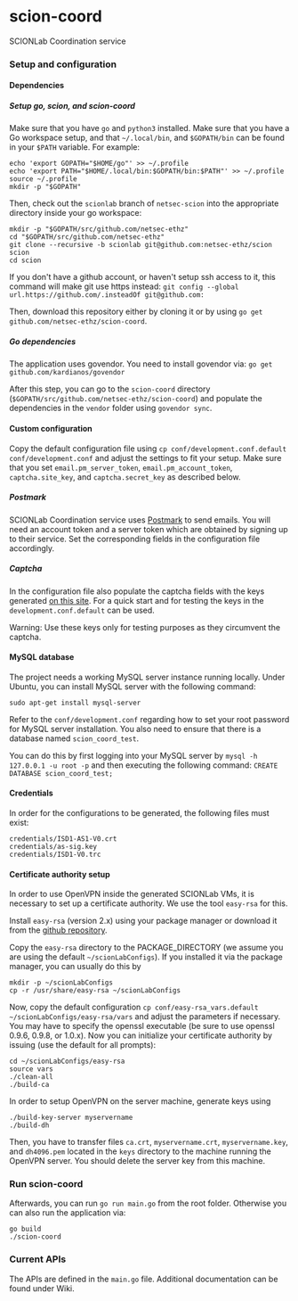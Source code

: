 # scion-coord
SCIONLab Coordination service

### Setup and configuration

#### Dependencies

##### Setup go, scion, and scion-coord



Make sure that you have `go` and `python3` installed. 
Make sure that you have a Go workspace setup, and that `~/.local/bin`, and `$GOPATH/bin` can be found in your `$PATH` variable. For example:

```
echo 'export GOPATH="$HOME/go"' >> ~/.profile
echo 'export PATH="$HOME/.local/bin:$GOPATH/bin:$PATH"' >> ~/.profile
source ~/.profile
mkdir -p "$GOPATH"
```

Then, check out the `scionlab` branch of `netsec-scion` into the appropriate directory inside your go workspace:

```
mkdir -p "$GOPATH/src/github.com/netsec-ethz"
cd "$GOPATH/src/github.com/netsec-ethz"
git clone --recursive -b scionlab git@github.com:netsec-ethz/scion scion
cd scion
```

If you don't have a github account, or haven't setup ssh access to it, this command will make git use https instead: `git config --global url.https://github.com/.insteadOf git@github.com:`

Then, download this repository either by cloning it or by using 
`go get github.com/netsec-ethz/scion-coord`.


##### Go dependencies

The application uses govendor. You need to install govendor via:
`go get github.com/kardianos/govendor`

After this step, you can go to the `scion-coord` directory 
(`$GOPATH/src/github.com/netsec-ethz/scion-coord`) and populate the dependencies in the `vendor` 
folder using `govendor sync`.


#### Custom configuration

Copy the default configuration file using `cp conf/development.conf.default conf/development.conf`
and adjust the settings to fit your setup.
Make sure that you set `email.pm_server_token`, `email.pm_account_token`, `captcha.site_key`, and 
`captcha.secret_key` as described below.


##### Postmark

SCIONLab Coordination service uses [Postmark](https://postmarkapp.com/ "Postmark") to send emails. 
You will need an account token and a server token which are obtained by signing up to their service.
Set the corresponding fields in the configuration file accordingly.


##### Captcha

In the configuration file also populate the captcha fields with the keys generated 
[on this site](https://www.google.com/recaptcha/admin "Google ReCaptcha admin page").
For a quick start and for testing the keys in the `development.conf.default` can be used.

Warning: Use these keys only for testing purposes as they circumvent the captcha.


#### MySQL database

The project needs a working MySQL server instance running locally. 
Under Ubuntu, you can
install MySQL server with the following command:

`sudo apt-get install mysql-server`

Refer to the `conf/development.conf` regarding how to set your root password
for MySQL server installation. You also need to ensure that there is a
database named `scion_coord_test`. 

You can do this by first logging into your
MySQL server by
`mysql -h 127.0.0.1 -u root -p`
and then executing the following command:
`CREATE DATABASE scion_coord_test;`


#### Credentials

In order for the configurations to be generated, the following files must exist:
```
credentials/ISD1-AS1-V0.crt
credentials/as-sig.key
credentials/ISD1-V0.trc
```


#### Certificate authority setup

In order to use OpenVPN inside the generated SCIONLab VMs, it is necessary to set up a certificate 
authority. We use the tool `easy-rsa` for this.

Install `easy-rsa` (version 2.x) using your package manager or download it from the 
[github repository](https://github.com/OpenVPN/easy-rsa/tree/release/2.x "easy-rsa").

Copy the `easy-rsa` directory to the PACKAGE_DIRECTORY (we assume you are using the default 
`~/scionLabConfigs`). If you installed it via the package manager, you can usually do this by 
```
mkdir -p ~/scionLabConfigs
cp -r /usr/share/easy-rsa ~/scionLabConfigs
```

Now, copy the default configuration `cp conf/easy-rsa_vars.default ~/scionLabConfigs/easy-rsa/vars` 
and adjust the parameters if necessary. You may have to specify the openssl executable (be sure to 
use openssl 0.9.6, 0.9.8, or 1.0.x).
Now you can initialize your certificate authority by issuing (use the default for all prompts):
```
cd ~/scionLabConfigs/easy-rsa
source vars
./clean-all
./build-ca
```

In order to setup OpenVPN on the server machine, generate keys using
```
./build-key-server myservername
./build-dh
```
Then, you have to transfer files `ca.crt`, `myservername.crt`, `myservername.key`, and `dh4096.pem` 
located in the `keys` directory to the machine running the OpenVPN server. You should delete 
the server key from this machine.


### Run scion-coord

Afterwards, you can run `go run main.go` from the root folder.
Otherwise you can also run the application via:
```
go build
./scion-coord
```


### Current APIs

The APIs are defined in the `main.go` file.
Additional documentation can be found under Wiki.
